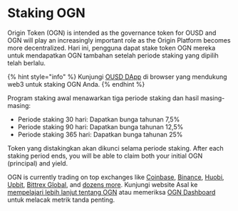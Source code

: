 # Staking OGN

Origin Token (OGN) is intended as the governance token for OUSD and OGN will play an increasingly important role as the Origin Platform becomes more decentralized. Hari ini, pengguna dapat stake token OGN mereka untuk mendapatkan OGN tambahan setelah periode staking yang dipilih telah berlalu.

{% hint style="info" %}
Kunjungi [OUSD DApp](https://www.ousd.com/stake) di browser yang mendukung web3 untuk staking OGN Anda.
{% endhint %}

Program staking awal menawarkan tiga periode staking dan hasil masing-masing:

* Periode staking 30 hari: Dapatkan bunga tahunan 7,5%
* Periode staking 90 hari: Dapatkan bunga tahunan 12,5%
* Periode staking 365 hari: Dapatkan bunga tahunan 25%

Token yang distakingkan akan dikunci selama periode staking. After each staking period ends, you will be able to claim both your initial OGN (principal) and yield.

OGN is currently trading on top exchanges like [Coinbase](https://www.coinbase.com/price/origin-token), [Binance](https://www.binance.com/en/register?ref=NPPYAEAE), [Huobi](https://www.huobi.com/en-us/exchange/ogn_usdt/), [Upbit](https://upbit.com/exchange?code=CRIX.UPBIT.BTC-OGN), [Bittrex Global](https://global.bittrex.com/Market/Index?MarketName=BTC-OGN), and [dozens more](https://coinmarketcap.com/currencies/origin-protocol/markets/). Kunjungi website Asal ke [mempelajari lebih lanjut tentang OGN](https://www.originprotocol.com/ogn-token) atau memeriksa [OGN Dashboard](https://www.originprotocol.com/dashboard) untuk melacak metrik tanda penting.

